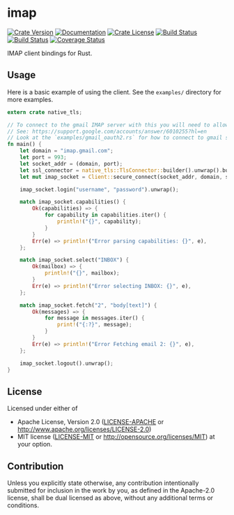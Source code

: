<!-- this file uses https://github.com/livioribeiro/cargo-readme -->
<!-- do not manually edit README.md, instead edit README.tpl or src/lib.rs -->

# imap

[![Crate Version](https://img.shields.io/crates/v/imap.svg)](https://crates.io/crates/imap)
[![Documentation](https://docs.rs/arccstr/badge.svg)](https://docs.rs/arccstr/)
[![Crate License](https://img.shields.io/crates/l/imap.svg)](https://crates.io/crates/imap)
[![Build Status](https://travis-ci.org/mattnenterprise/rust-imap.svg)](https://travis-ci.org/mattnenterprise/rust-imap)
[![Build Status](https://ci.appveyor.com/api/projects/status/github/mattnenterprise/rust-imap?svg=true)](https://ci.appveyor.com/api/projects/status/github/mattnenterprise/rust-imap)
[![Coverage Status](https://coveralls.io/repos/github/mattnenterprise/rust-imap/badge.svg?branch=master)](https://coveralls.io/github/mattnenterprise/rust-imap?branch=master)

IMAP client bindings for Rust.

## Usage

Here is a basic example of using the client.
See the `examples/` directory for more examples.

```rust
extern crate native_tls;

// To connect to the gmail IMAP server with this you will need to allow unsecure apps access.
// See: https://support.google.com/accounts/answer/6010255?hl=en
// Look at the `examples/gmail_oauth2.rs` for how to connect to gmail securely.
fn main() {
    let domain = "imap.gmail.com";
    let port = 993;
    let socket_addr = (domain, port);
    let ssl_connector = native_tls::TlsConnector::builder().unwrap().build().unwrap();
    let mut imap_socket = Client::secure_connect(socket_addr, domain, ssl_connector).unwrap();

    imap_socket.login("username", "password").unwrap();

    match imap_socket.capabilities() {
        Ok(capabilities) => {
            for capability in capabilities.iter() {
                println!("{}", capability);
            }
        }
        Err(e) => println!("Error parsing capabilities: {}", e),
    };

    match imap_socket.select("INBOX") {
        Ok(mailbox) => {
            println!("{}", mailbox);
        }
        Err(e) => println!("Error selecting INBOX: {}", e),
    };

    match imap_socket.fetch("2", "body[text]") {
        Ok(messages) => {
            for message in messages.iter() {
                print!("{:?}", message);
            }
        }
        Err(e) => println!("Error Fetching email 2: {}", e),
    };

    imap_socket.logout().unwrap();
}
```

## License

Licensed under either of
 * Apache License, Version 2.0 ([LICENSE-APACHE](LICENSE-APACHE) or http://www.apache.org/licenses/LICENSE-2.0)
 * MIT license ([LICENSE-MIT](LICENSE-MIT) or http://opensource.org/licenses/MIT)
at your option.

## Contribution

Unless you explicitly state otherwise, any contribution intentionally submitted
for inclusion in the work by you, as defined in the Apache-2.0 license, shall be dual licensed as above, without any
additional terms or conditions.
